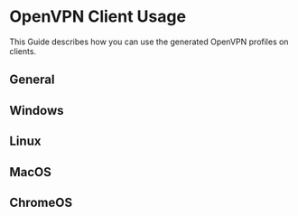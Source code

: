 # OpenVPN Client Usage

This Guide describes how you can use the generated OpenVPN profiles on clients.

## General

## Windows

## Linux

## MacOS

## ChromeOS
